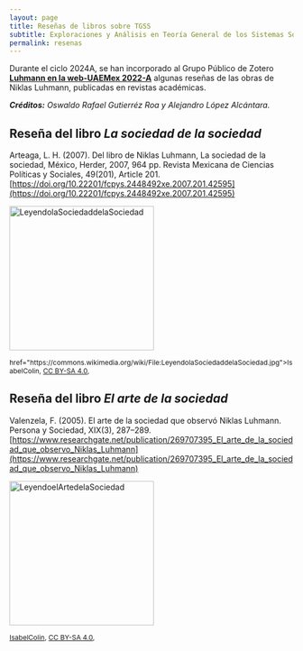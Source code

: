 ```yaml
---
layout: page
title: Reseñas de libros sobre TGSS
subtitle: Exploraciones y Análisis en Teoría General de los Sistemas Sociales
permalink: resenas
---
```


Durante el ciclo 2024A, se han incorporado al Grupo Público de Zotero [**Luhmann en la web-UAEMex 2022-A**](https://www.zotero.org/groups/4695391/luhmann_en_la_web_-_uaemex_2022-a) algunas reseñas de las obras de Niklas Luhmann, publicadas en revistas académicas.

***Créditos:** Oswaldo Rafael Gutierréz Roa y Alejandro López Alcántara.*

## Reseña del libro ***La sociedad de la sociedad***

Arteaga, L. H. (2007). Del libro de Niklas Luhmann, La sociedad de la sociedad, México, Herder, 2007, 964 pp. Revista Mexicana de Ciencias Políticas y Sociales, 49(201), Article 201. [https://doi.org/10.22201/fcpys.2448492xe.2007.201.42595](https://doi.org/10.22201/fcpys.2448492xe.2007.201.42595)

<a title="IsabelColin, CC BY-SA 4.0 &lt;https://creativecommons.org/licenses/by-sa/4.0&gt;, undefined" href="https://commons.wikimedia.org/wiki/File:LeyendolaSociedaddelaSociedad.jpg"><img width="256" alt="LeyendolaSociedaddelaSociedad" src="https://upload.wikimedia.org/wikipedia/commons/thumb/2/26/LeyendolaSociedaddelaSociedad.jpg/256px-LeyendolaSociedaddelaSociedad.jpg?20220611222242"></a>
<p style="font-size:12px">
href="https://commons.wikimedia.org/wiki/File:LeyendolaSociedaddelaSociedad.jpg">IsabelColin</a>, <a href="https://creativecommons.org/licenses/by-sa/4.0">CC BY-SA 4.0</a>,</p>

## Reseña del libro ***El arte de la sociedad***

Valenzela, F. (2005). El arte de la sociedad que observó Niklas Luhmann. Persona y Sociedad, XIX(3), 287–289. [https://www.researchgate.net/publication/269707395_El_arte_de_la_sociedad_que_observo_Niklas_Luhmann](https://www.researchgate.net/publication/269707395_El_arte_de_la_sociedad_que_observo_Niklas_Luhmann)


<a title="IsabelColin, CC BY-SA 4.0 &lt;https://creativecommons.org/licenses/by-sa/4.0&gt;, undefined" href="https://commons.wikimedia.org/wiki/File:LeyendoelArtedelaSociedad.jpg"><img width="256" alt="LeyendoelArtedelaSociedad" src="https://upload.wikimedia.org/wikipedia/commons/thumb/3/3b/LeyendoelArtedelaSociedad.jpg/256px-LeyendoelArtedelaSociedad.jpg?20220611222239"></a>
<p style="font-size:12px">
<a href="https://commons.wikimedia.org/wiki/File:LeyendoelArtedelaSociedad.jpg">IsabelColin</a>, <a href="https://creativecommons.org/licenses/by-sa/4.0">CC BY-SA 4.0</a>,</p>
